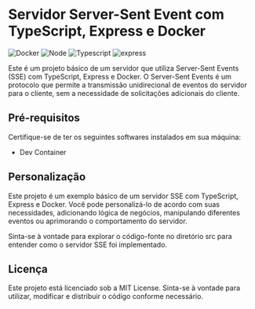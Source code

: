 # Servidor Server-Sent Event com TypeScript, Express e Docker

![Docker](https://img.shields.io/badge/-Docker-white?style=for-the-badge&logo=docker&color=2496ED&logoColor=white)
![Node](https://img.shields.io/badge/-node.JS-white?style=for-the-badge&logo=nodedotjs&color=339933&logoColor=white)
![Typescript](https://img.shields.io/badge/-TypeScript-white?style=for-the-badge&logo=typescript&color=3178C6&logoColor=white)
![express](https://img.shields.io/badge/-Express-white?style=for-the-badge&logo=express&color=000000&logoColor=white)

Este é um projeto básico de um servidor que utiliza Server-Sent Events (SSE) com TypeScript, Express e Docker. O Server-Sent Events é um protocolo que permite a transmissão unidirecional de eventos do servidor para o cliente, sem a necessidade de solicitações adicionais do cliente.

## Pré-requisitos

Certifique-se de ter os seguintes softwares instalados em sua máquina:

- Dev Container

## Personalização

Este projeto é um exemplo básico de um servidor SSE com TypeScript, Express e Docker. Você pode personalizá-lo de acordo com suas necessidades, adicionando lógica de negócios, manipulando diferentes eventos ou aprimorando o comportamento do servidor.

Sinta-se à vontade para explorar o código-fonte no diretório src para entender como o servidor SSE foi implementado.

## Licença

Este projeto está licenciado sob a MIT License. Sinta-se à vontade para utilizar, modificar e distribuir o código conforme necessário.